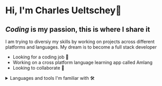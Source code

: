 # Hi, I'm Charles Ueltschey👋

## *Coding* is my passion, this is where I share it

I am trying to diversiy my skills by working on projects across different platforms and languages.
My dream is to become a full stack developer

* Looking for a coding job 🔭
* Working on a cross platform language learning app called Amlang
* Looking to collaborate 🤝

<details>
 <summary>Languages and tools I'm familiar with 🛠️</summary>
<img src="https://github.com/cueltschey/cueltschey/assets/68715119/210578cc-8185-4e98-959f-b76ee47a34c9">

* C
* C++
* C#
* Javascript
* Python
* Kotlin
* Assembly (NASM)
</details>

